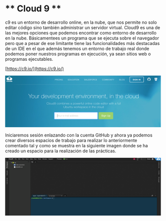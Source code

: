 # ** Cloud 9 **

c9 es un entorno de desarrollo online, en la nube, que nos permite no solo editar código sino también administrar un servidor virtual. Cloud9 es una de las mejores opciones que podemos encontrar como entorno de desarrollo en la nube. Básicamentees un programa que se ejecuta sobre el navegador pero que a pesar de ese limitante tiene las funcionalidades más destacadas de un IDE en el que además tenemos un entorno de trabajo real donde podemos poner nuestros programas en ejecución, ya sean sitios web o programas ejecutables.

[https://c9.io/](https://c9.io/)

![c9-signin](screenshots/c9-signin.png)

Iniciaremos sesión enlazando con la cuenta GitHub y ahora ya podemos crear diversos espacios de trabajo para realizar lo anteriormente comentado tal y como se muestra en la siguiente imagen donde se ha creado un espacio para la realización de las prácticas.

![c9-workspace](screenshots/c9-workspace.png)
